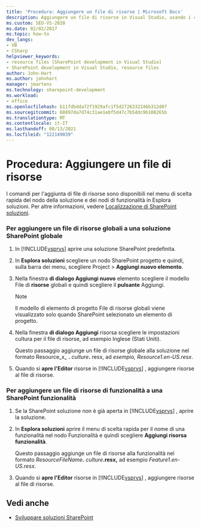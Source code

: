 ```yaml
---
title: 'Procedura: Aggiungere un file di risorse | Microsoft Docs'
description: Aggiungere un file di risorse in Visual Studio, usando i comandi del menu di scelta rapida del nodo della soluzione e dei nodi di funzionalità in Esplora soluzioni.
ms.custom: SEO-VS-2020
ms.date: 02/02/2017
ms.topic: how-to
dev_langs:
- VB
- CSharp
helpviewer_keywords:
- resource files [SharePoint development in Visual Studio]
- SharePoint development in Visual Studio, resource files
author: John-Hart
ms.author: johnhart
manager: jmartens
ms.technology: sharepoint-development
ms.workload:
- office
ms.openlocfilehash: b11fdbdda72f1929afc1f5d2726332246b312d07
ms.sourcegitcommit: 68897da7d74c31ae1ebf5d47c7b5ddc9b108265b
ms.translationtype: MT
ms.contentlocale: it-IT
ms.lasthandoff: 08/13/2021
ms.locfileid: "122149039"
---
```

# <a name="how-to-add-a-resource-file"></a>Procedura: Aggiungere un file di risorse
  I comandi per l'aggiunta di file di risorse sono disponibili nel menu di scelta rapida del nodo della soluzione e dei nodi di funzionalità in Esplora soluzioni. Per altre informazioni, vedere [Localizzazione di SharePoint soluzioni](../sharepoint/localizing-sharepoint-solutions.md).

### <a name="to-add-a-global-resource-file-to-a-sharepoint-solution"></a>Per aggiungere un file di risorse globali a una soluzione SharePoint globale

1. In [!INCLUDE[vsprvs](../sharepoint/includes/vsprvs-md.md)] aprire una soluzione SharePoint predefinita.

2. In **Esplora soluzioni** scegliere un nodo SharePoint progetto e quindi, sulla barra dei menu, scegliere Project  >  **Aggiungi nuovo elemento**.

3. Nella finestra **di dialogo Aggiungi nuovo** elemento scegliere il modello File di **risorse** globali e quindi scegliere il **pulsante** Aggiungi.

   > [!NOTE]
   > Il modello di elemento di progetto File di risorse globali viene visualizzato solo quando SharePoint selezionato un elemento di progetto.

4. Nella finestra **di dialogo Aggiungi** risorsa scegliere le impostazioni cultura per il file di risorse, ad esempio Inglese (Stati Uniti).

    Questo passaggio aggiunge un file di risorse globale alla soluzione nel formato Resource_x_ **.** <em>culture</em><strong>.</strong> resx, ad *esempio, Resource1.en-US.resx*.

5. Quando si **apre l'Editor** risorse in [!INCLUDE[vsprvs](../sharepoint/includes/vsprvs-md.md)] , aggiungere risorse al file di risorse.

### <a name="to-add-a-feature-resource-file-to-a-sharepoint-feature"></a>Per aggiungere un file di risorse di funzionalità a una SharePoint funzionalità

1. Se la SharePoint soluzione non è già aperta in [!INCLUDE[vsprvs](../sharepoint/includes/vsprvs-md.md)] , aprire la soluzione.

2. In **Esplora soluzioni** aprire il menu di scelta rapida per  il nome di una funzionalità nel nodo Funzionalità e quindi scegliere **Aggiungi risorsa funzionalità**.

     Questo passaggio aggiunge un file di risorse alla funzionalità nel formato _ResourceFileName_**.** _culture_**.resx,** ad esempio *Feature1.en-US.resx*.

3. Quando si **apre l'Editor** risorse in [!INCLUDE[vsprvs](../sharepoint/includes/vsprvs-md.md)] , aggiungere risorse al file di risorse.

## <a name="see-also"></a>Vedi anche
- [Sviluppare soluzioni SharePoint](../sharepoint/developing-sharepoint-solutions.md)
